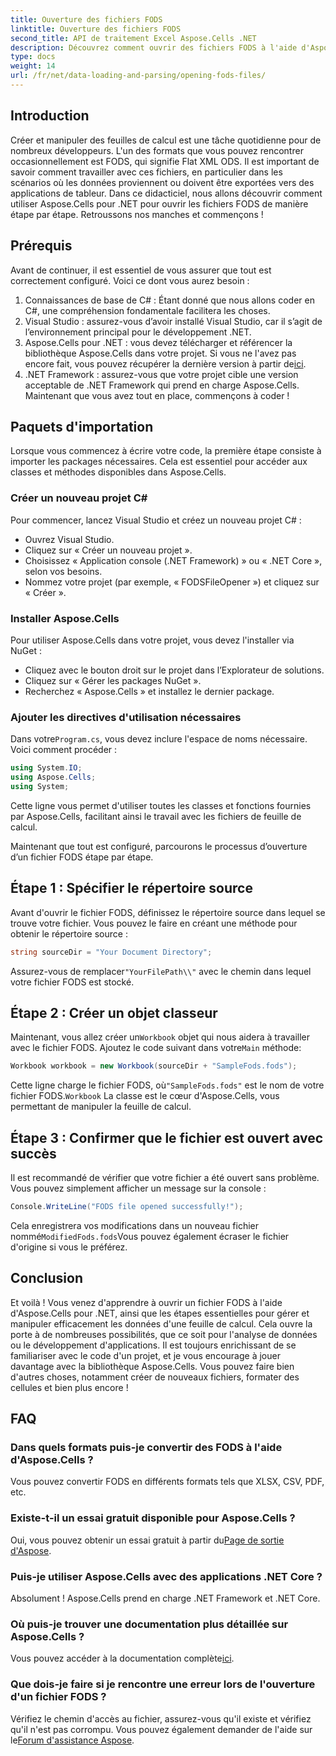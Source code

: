 ```yaml
---
title: Ouverture des fichiers FODS
linktitle: Ouverture des fichiers FODS
second_title: API de traitement Excel Aspose.Cells .NET
description: Découvrez comment ouvrir des fichiers FODS à l'aide d'Aspose.Cells pour .NET grâce à ce guide étape par étape. Idéal pour les développeurs souhaitant manipuler les données d'une feuille de calcul de manière transparente.
type: docs
weight: 14
url: /fr/net/data-loading-and-parsing/opening-fods-files/
---
```

## Introduction
Créer et manipuler des feuilles de calcul est une tâche quotidienne pour de nombreux développeurs. L'un des formats que vous pouvez rencontrer occasionnellement est FODS, qui signifie Flat XML ODS. Il est important de savoir comment travailler avec ces fichiers, en particulier dans les scénarios où les données proviennent ou doivent être exportées vers des applications de tableur. Dans ce didacticiel, nous allons découvrir comment utiliser Aspose.Cells pour .NET pour ouvrir les fichiers FODS de manière étape par étape. Retroussons nos manches et commençons !
## Prérequis
Avant de continuer, il est essentiel de vous assurer que tout est correctement configuré. Voici ce dont vous aurez besoin :
1. Connaissances de base de C# : Étant donné que nous allons coder en C#, une compréhension fondamentale facilitera les choses.
2. Visual Studio : assurez-vous d’avoir installé Visual Studio, car il s’agit de l’environnement principal pour le développement .NET.
3.  Aspose.Cells pour .NET : vous devez télécharger et référencer la bibliothèque Aspose.Cells dans votre projet. Si vous ne l'avez pas encore fait, vous pouvez récupérer la dernière version à partir de[ici](https://releases.aspose.com/cells/net/).
4. .NET Framework : assurez-vous que votre projet cible une version acceptable de .NET Framework qui prend en charge Aspose.Cells.
Maintenant que vous avez tout en place, commençons à coder !
## Paquets d'importation
Lorsque vous commencez à écrire votre code, la première étape consiste à importer les packages nécessaires. Cela est essentiel pour accéder aux classes et méthodes disponibles dans Aspose.Cells.
### Créer un nouveau projet C#
Pour commencer, lancez Visual Studio et créez un nouveau projet C# :
- Ouvrez Visual Studio.
- Cliquez sur « Créer un nouveau projet ».
- Choisissez « Application console (.NET Framework) » ou « .NET Core », selon vos besoins.
- Nommez votre projet (par exemple, « FODSFileOpener ») et cliquez sur « Créer ».
### Installer Aspose.Cells
Pour utiliser Aspose.Cells dans votre projet, vous devez l'installer via NuGet :
- Cliquez avec le bouton droit sur le projet dans l’Explorateur de solutions.
- Cliquez sur « Gérer les packages NuGet ».
- Recherchez « Aspose.Cells » et installez le dernier package.
### Ajouter les directives d'utilisation nécessaires
 Dans votre`Program.cs`, vous devez inclure l'espace de noms nécessaire. Voici comment procéder :
```csharp
using System.IO;
using Aspose.Cells;
using System;
```
Cette ligne vous permet d'utiliser toutes les classes et fonctions fournies par Aspose.Cells, facilitant ainsi le travail avec les fichiers de feuille de calcul.

Maintenant que tout est configuré, parcourons le processus d’ouverture d’un fichier FODS étape par étape.
## Étape 1 : Spécifier le répertoire source
Avant d'ouvrir le fichier FODS, définissez le répertoire source dans lequel se trouve votre fichier. Vous pouvez le faire en créant une méthode pour obtenir le répertoire source :
```csharp
string sourceDir = "Your Document Directory";
```
 Assurez-vous de remplacer`"YourFilePath\\"` avec le chemin dans lequel votre fichier FODS est stocké.
## Étape 2 : Créer un objet classeur
 Maintenant, vous allez créer un`Workbook` objet qui nous aidera à travailler avec le fichier FODS. Ajoutez le code suivant dans votre`Main` méthode:
```csharp
Workbook workbook = new Workbook(sourceDir + "SampleFods.fods");
```
 Cette ligne charge le fichier FODS, où`"SampleFods.fods"` est le nom de votre fichier FODS.`Workbook` La classe est le cœur d'Aspose.Cells, vous permettant de manipuler la feuille de calcul.
## Étape 3 : Confirmer que le fichier est ouvert avec succès
Il est recommandé de vérifier que votre fichier a été ouvert sans problème. Vous pouvez simplement afficher un message sur la console :
```csharp
Console.WriteLine("FODS file opened successfully!");
```

 Cela enregistrera vos modifications dans un nouveau fichier nommé`ModifiedFods.fods`Vous pouvez également écraser le fichier d'origine si vous le préférez.
## Conclusion
Et voilà ! Vous venez d'apprendre à ouvrir un fichier FODS à l'aide d'Aspose.Cells pour .NET, ainsi que les étapes essentielles pour gérer et manipuler efficacement les données d'une feuille de calcul. Cela ouvre la porte à de nombreuses possibilités, que ce soit pour l'analyse de données ou le développement d'applications.
Il est toujours enrichissant de se familiariser avec le code d'un projet, et je vous encourage à jouer davantage avec la bibliothèque Aspose.Cells. Vous pouvez faire bien d'autres choses, notamment créer de nouveaux fichiers, formater des cellules et bien plus encore !
## FAQ
### Dans quels formats puis-je convertir des FODS à l'aide d'Aspose.Cells ?
Vous pouvez convertir FODS en différents formats tels que XLSX, CSV, PDF, etc.
### Existe-t-il un essai gratuit disponible pour Aspose.Cells ?
 Oui, vous pouvez obtenir un essai gratuit à partir du[Page de sortie d'Aspose](https://releases.aspose.com/).
### Puis-je utiliser Aspose.Cells avec des applications .NET Core ?
Absolument ! Aspose.Cells prend en charge .NET Framework et .NET Core.
### Où puis-je trouver une documentation plus détaillée sur Aspose.Cells ?
 Vous pouvez accéder à la documentation complète[ici](https://reference.aspose.com/cells/net/).
### Que dois-je faire si je rencontre une erreur lors de l'ouverture d'un fichier FODS ?
 Vérifiez le chemin d'accès au fichier, assurez-vous qu'il existe et vérifiez qu'il n'est pas corrompu. Vous pouvez également demander de l'aide sur le[Forum d'assistance Aspose](https://forum.aspose.com/c/cells/9).